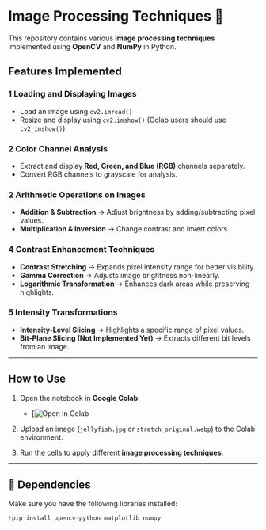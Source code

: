 # Image Processing Techniques 📸

This repository contains various **image processing techniques** implemented using **OpenCV** and **NumPy** in Python. 

##  Features Implemented

### **1 Loading and Displaying Images**
- Load an image using `cv2.imread()`
- Resize and display using `cv2.imshow()` (Colab users should use `cv2_imshow()`)

### **2 Color Channel Analysis**
- Extract and display **Red, Green, and Blue (RGB)** channels separately.
- Convert RGB channels to grayscale for analysis.

### **2 Arithmetic Operations on Images**
- **Addition & Subtraction** → Adjust brightness by adding/subtracting pixel values.
- **Multiplication & Inversion** → Change contrast and invert colors.

### **4 Contrast Enhancement Techniques**
- **Contrast Stretching** → Expands pixel intensity range for better visibility.
- **Gamma Correction** → Adjusts image brightness non-linearly.
- **Logarithmic Transformation** → Enhances dark areas while preserving highlights.

### **5 Intensity Transformations**
- **Intensity-Level Slicing** → Highlights a specific range of pixel values.
- **Bit-Plane Slicing (Not Implemented Yet)** → Extracts different bit levels from an image.

---

##  How to Use
1. Open the notebook in **Google Colab**:
   - [![Open In Colab](https://colab.research.google.com/github/ranaehelal/Contrast-Enhancement/blob/main/jellyfish_analysis.ipynb)
   
2. Upload an image (`jellyfish.jpg` or `stretch_original.webp`) to the Colab environment.

3. Run the cells to apply different **image processing techniques**.

---

## 📌 Dependencies
Make sure you have the following libraries installed:
```python
!pip install opencv-python matplotlib numpy
